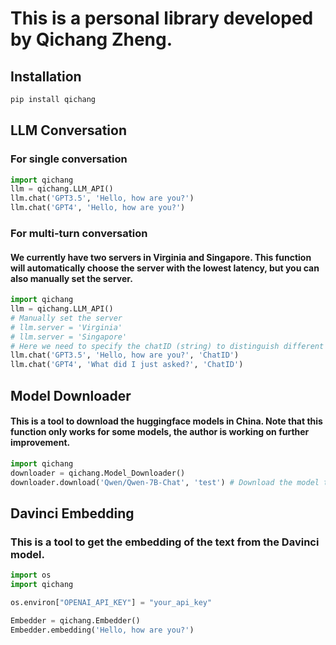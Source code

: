 # This is a personal library developed by Qichang Zheng.
## Installation
```bash
pip install qichang
```

## LLM Conversation
### For single conversation
```python
import qichang
llm = qichang.LLM_API()
llm.chat('GPT3.5', 'Hello, how are you?')
llm.chat('GPT4', 'Hello, how are you?')
```

### For multi-turn conversation
#### We currently have two servers in Virginia and Singapore. This function will automatically choose the server with the lowest latency, but you can also manually set the server.
```python
import qichang
llm = qichang.LLM_API()
# Manually set the server
# llm.server = 'Virginia'
# llm.server = 'Singapore'
# Here we need to specify the chatID (string) to distinguish different conversations
llm.chat('GPT3.5', 'Hello, how are you?', 'ChatID')
llm.chat('GPT4', 'What did I just asked?', 'ChatID')
```

## Model Downloader
#### This is a tool to download the huggingface models in China. Note that this function only works for some models, the author is working on further improvement.
```python
import qichang
downloader = qichang.Model_Downloader()
downloader.download('Qwen/Qwen-7B-Chat', 'test') # Download the model to the folder 'test'
```

## Davinci Embedding
### This is a tool to get the embedding of the text from the Davinci model.
```python
import os
import qichang

os.environ["OPENAI_API_KEY"] = "your_api_key"

Embedder = qichang.Embedder()
Embedder.embedding('Hello, how are you?')
```
